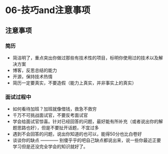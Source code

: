 # 06-技巧and注意事项

## 注意事项

### 简历

- 简洁明了，重点突出你做过那些有技术性的项目，标明你使用过的技术以及解决方案
- 博客，反思总结的能力
- 开源，保持技术热情
- 简历一定要真实，不要造假（能力上真实，并非事实上的真实）

### 面试过程中

- 如何看待加班？加班就像借钱，救急不救穷
- 千万不可挑战面试官，不要反考面试官
- 学会给面试官惊喜。针对已经回答的问题，最好能有所补充（或者说出你的解题思路也好），但是不要扯开话题，不宜过多
- 遇到不会回答的问题，说出你知道的也可以，能得50分也比白卷好
- 谈谈你的缺点 ———— 别傻乎乎的吧自己缺点都说出来，说一些你最近正要学习但是还没完全学会的知识就好了。

